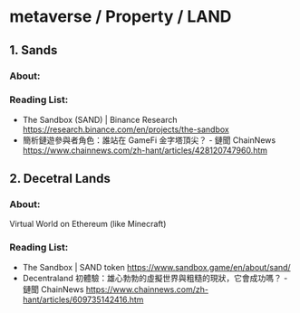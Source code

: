 # metaverse / Property / LAND

## 1. Sands

### About:


### Reading List:

- The Sandbox (SAND) | Binance Research
https://research.binance.com/en/projects/the-sandbox
- 簡析鏈遊參與者角色：誰站在 GameFi 金字塔頂尖？ - 鏈聞 ChainNews
https://www.chainnews.com/zh-hant/articles/428120747960.htm


## 2. Decetral Lands

### About:
Virtual World on Ethereum (like Minecraft) 

### Reading List:
- The Sandbox | SAND token
https://www.sandbox.game/en/about/sand/
- Decentraland 初體驗：雄心勃勃的虛擬世界與粗糙的現狀，它會成功嗎？ - 鏈聞 ChainNews
https://www.chainnews.com/zh-hant/articles/609735142416.htm
